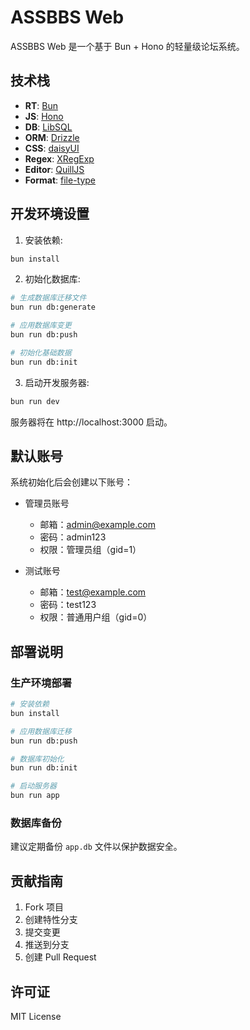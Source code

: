 # ASSBBS Web

ASSBBS Web 是一个基于 Bun + Hono 的轻量级论坛系统。

## 技术栈

- **RT**: [Bun](https://bun.sh/)
- **JS**: [Hono](https://hono.dev/)
- **DB**: [LibSQL](https://turso.tech/libsql)
- **ORM**: [Drizzle](https://orm.drizzle.team/)
- **CSS**: [daisyUI](https://daisyui.com/)
- **Regex**: [XRegExp](https://xregexp.com/)
- **Editor**: [QuillJS](https://quilljs.com/)
- **Format**: [file-type](https://github.com/sindresorhus/file-type)

## 开发环境设置

1. 安装依赖:

```bash
bun install
```

2. 初始化数据库:

```bash
# 生成数据库迁移文件
bun run db:generate

# 应用数据库变更
bun run db:push

# 初始化基础数据
bun run db:init
```

3. 启动开发服务器:

```bash
bun run dev
```

服务器将在 http://localhost:3000 启动。

## 默认账号

系统初始化后会创建以下账号：

- 管理员账号

  - 邮箱：admin@example.com
  - 密码：admin123
  - 权限：管理员组（gid=1）

- 测试账号
  - 邮箱：test@example.com
  - 密码：test123
  - 权限：普通用户组（gid=0）

## 部署说明

### 生产环境部署

```bash
# 安装依赖
bun install

# 应用数据库迁移
bun run db:push

# 数据库初始化
bun run db:init

# 启动服务器
bun run app
```

### 数据库备份

建议定期备份 `app.db` 文件以保护数据安全。

## 贡献指南

1. Fork 项目
2. 创建特性分支
3. 提交变更
4. 推送到分支
5. 创建 Pull Request

## 许可证

MIT License
